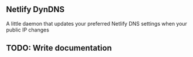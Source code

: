 ## Netlify DynDNS

A little daemon that updates your preferred Netlify DNS settings when your public IP changes

## TODO: Write documentation

